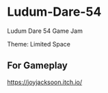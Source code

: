 # Ludum-Dare-54
Ludum Dare 54 Game Jam

Theme: Limited Space

## For Gameplay
 https://joyjacksoon.itch.io/
